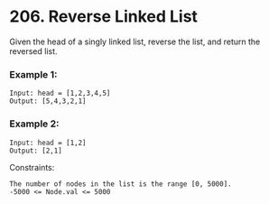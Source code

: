# 206. Reverse Linked List

Given the head of a singly linked list, reverse the list, and return the reversed list.
 

### Example 1:
```
Input: head = [1,2,3,4,5]
Output: [5,4,3,2,1]
```

### Example 2:
```
Input: head = [1,2]
Output: [2,1]
 ```

Constraints:
```
The number of nodes in the list is the range [0, 5000].
-5000 <= Node.val <= 5000
```